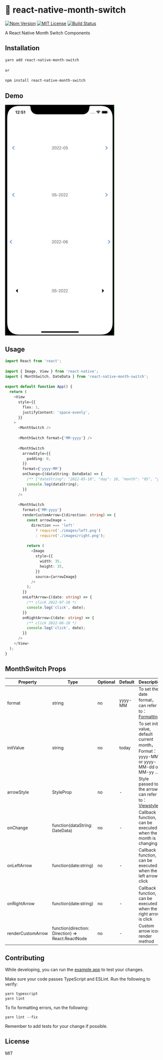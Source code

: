 # :rainbow: react-native-month-switch

[![Npm Version](https://img.shields.io/npm/v/npm.svg)](https://www.npmjs.com/package/react-native-month-switch)
[![MIT License](https://img.shields.io/npm/l/react-native-tab-view.svg?style=flat-square)](https://www.npmjs.com/package/react-native-month-switch)
[![Build Status](https://github.com/Simoon-F/react-native-month-switch/actions/workflows/pull_request.yml/badge.svg)](https://github.com/Simoon-F/react-native-month-switch/actions/workflows/pull_request.yml)

A React Native Month Switch Components

## Installation

```sh
yarn add react-native-month-switch

or

npm install react-native-month-switch
```

## Demo

<a href="https://raw.githubusercontent.com/Simoon-F/react-native-month-switch/master/demo/demo.gif"><img src="https://raw.githubusercontent.com/Simoon-F/react-native-month-switch/master/demo/demo.gif" width="360"></a>

## Usage

```ts
import React from 'react';

import { Image, View } from 'react-native';
import { MonthSwitch, DateData } from 'react-native-month-switch';

export default function App() {
  return (
    <View
      style={{
        flex: 1,
        justifyContent: 'space-evenly',
      }}
    >
      <MonthSwitch />

      <MonthSwitch format={'MM-yyyy'} />

      <MonthSwitch
        arrowStyle={{
          padding: 0,
        }}
        format={'yyyy-MM'}
        onChange={(dataString: DateData) => {
          /** {"dateString": "2022-05-18", "day": 18, "month": "05", "year": 2022} */
          console.log(dataString);
        }}
      />

      <MonthSwitch
        format={'MM-yyyy'}
        renderCustomArrow={(direction: string) => {
          const arrowImage =
            direction === 'left'
              ? require('./images/left.png')
              : require('./images/right.png');

          return (
            <Image
              style={{
                width: 35,
                height: 35,
              }}
              source={arrowImage}
            />
          );
        }}
        onLeftArrow={(date: string) => {
          /** click 2022-07-18 */
          console.log('click', date);
        }}
        onRightArrow={(date: string) => {
          /** click 2022-06-18 */
          console.log('click', date);
        }}
      />
    </View>
  );
}
```

## MonthSwitch Props

| Property          | Type                                              | Optional | Default | Description                                                                                   |
| ----------------- | ------------------------------------------------- | -------- | ------- | --------------------------------------------------------------------------------------------- |
| format            | string                                            | no       | yyyy-MM | To set the date format，can refer to：[Formatting](http://arshaw.com/xdate/#Formatting)       |
| initValue         | string                                            | no       | today   | To set init value, default current month， Format：yyyy-MM or yyyy-MM-dd or MM-yy ...         |
| arrowStyle        | StyleProp<ViewStyle>                              | no       | -       | Style passed to the arrow, can refer to：[Viewstyle](https://reactnative.dev/docs/view#style) |
| onChange          | function(dataString: DateData)                    | no       | -       | Callback function, can be executed when the month is changing                                 |
| onLeftArrow       | function(date:string)                             | no       | -       | Callback function, can be executed when the left arrow is click                               |
| onRightArrow      | function(date:string)                             | no       | -       | Callback function, can be executed when the right arrow is click                              |
| renderCustomArrow | function(direction: Direction) => React.ReactNode | no       | -       | Custom arrow icon render method                                                               |

## Contributing

While developing, you can run the [example app](https://github.com/Simoon-F/react-native-month-switch/blob/master/example/README.md) to test your changes.

Make sure your code passes TypeScript and ESLint. Run the following to verify:

```
yarn typescript
yarn lint
```

To fix formatting errors, run the following:

```
yarn lint --fix
```

Remember to add tests for your change if possible.

## License

MIT
